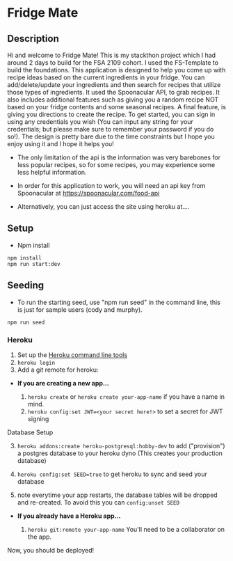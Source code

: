 # Fridge Mate

## Description

Hi and welcome to Fridge Mate! This is my stackthon project which I had around 2 days to build for the FSA 2109 cohort. I used the FS-Template to build the foundations. This application is designed to help you come up with recipe ideas based on the current ingredients in your fridge. You can add/delete/update your ingredients and then search for recipes that utilize those types of ingredients. It used the Spoonacular API, to grab recipes. It also includes additional features such as giving you a random recipe NOT based on your fridge contents and some seasonal recipes. A final feature, is giving you directions to create the recipe. To get started, you can sign in using any credentials you wish (You can input any string for your credentials; but please make sure to remember your password if you do so!). The design is pretty bare due to the time constraints but I hope you enjoy using it and I hope it helps you!


* The only limitation of the api is the information was very barebones for less popular recipes, so for some recipes, you may experience some less helpful information.

* In order for this application to work, you will need an api key from Spoonacular at https://spoonacular.com/food-api

* Alternatively, you can just access the site using heroku at....

## Setup

* Npm install

```
npm install
npm run start:dev
```

## Seeding

* To run the starting seed, use "npm run seed" in the command line, this is just for sample users (cody and murphy).

```
npm run seed
```


### Heroku

1.  Set up the [Heroku command line tools][heroku-cli]
2.  `heroku login`
3.  Add a git remote for heroku:

[heroku-cli]: https://devcenter.heroku.com/articles/heroku-cli

* **If you are creating a new app...**

  1.  `heroku create` or `heroku create your-app-name` if you have a
      name in mind.
  2.  `heroku config:set JWT=<your secret here!>` to set a secret for JWT signing

Database Setup

  3.  `heroku addons:create heroku-postgresql:hobby-dev` to add
      ("provision") a postgres database to your heroku dyno (This creates your production database)

  4.  `heroku config:set SEED=true` to get heroku to sync and seed your database

  5.   note everytime your app restarts, the database tables will be dropped and re-created. To avoid this you can `config:unset SEED`


* **If you already have a Heroku app...**

  1.  `heroku git:remote your-app-name` You'll need to be a
      collaborator on the app.


Now, you should be deployed!
